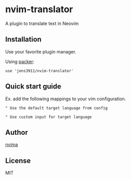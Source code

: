 nvim-translator 
==============

A plugin to translate text in Neovim


Installation
------------

Use your favorite plugin manager.

Using [packer](https://github.com/wbthomason/packer.nvim):

```vim
use 'jens3911/nvim-translator'
```

Quick start guide
-----------------

Ex. add the following mappings to your vim configuration.

```vim
" Use the default target language from config

" Use custom input for target language

```


Author
------

[nvima](https://github.com/nvima)

License
-------

MIT

